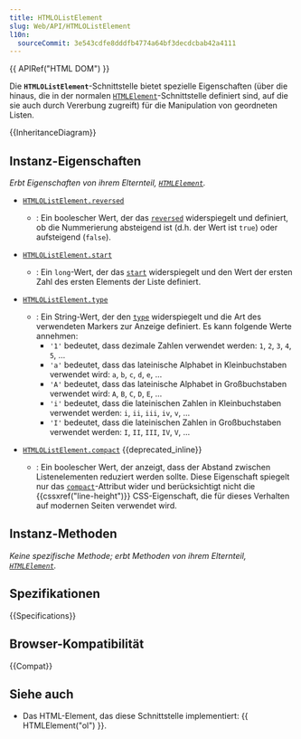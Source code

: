 ```yaml
---
title: HTMLOListElement
slug: Web/API/HTMLOListElement
l10n:
  sourceCommit: 3e543cdfe8dddfb4774a64bf3decdcbab42a4111
---
```


{{ APIRef("HTML DOM") }}

Die **`HTMLOListElement`**-Schnittstelle bietet spezielle Eigenschaften (über die hinaus, die in der normalen [`HTMLElement`](/de/docs/Web/API/HTMLElement)-Schnittstelle definiert sind, auf die sie auch durch Vererbung zugreift) für die Manipulation von geordneten Listen.

{{InheritanceDiagram}}

## Instanz-Eigenschaften

_Erbt Eigenschaften von ihrem Elternteil, [`HTMLElement`](/de/docs/Web/API/HTMLElement)._

- [`HTMLOListElement.reversed`](/de/docs/Web/API/HTMLOListElement/reversed)
  - : Ein boolescher Wert, der das [`reversed`](/de/docs/Web/HTML/Reference/Elements/ol#reversed) widerspiegelt und definiert, ob die Nummerierung absteigend ist (d.h. der Wert ist `true`) oder aufsteigend (`false`).
- [`HTMLOListElement.start`](/de/docs/Web/API/HTMLOListElement/start)
  - : Ein `long`-Wert, der das [`start`](/de/docs/Web/HTML/Reference/Elements/ol#start) widerspiegelt und den Wert der ersten Zahl des ersten Elements der Liste definiert.
- [`HTMLOListElement.type`](/de/docs/Web/API/HTMLOListElement/type)

  - : Ein String-Wert, der den [`type`](/de/docs/Web/HTML/Reference/Elements/ol#type) widerspiegelt und die Art des verwendeten Markers zur Anzeige definiert. Es kann folgende Werte annehmen:
    - `'1'` bedeutet, dass dezimale Zahlen verwendet werden: `1`, `2`, `3`, `4`, `5`, …
    - `'a'` bedeutet, dass das lateinische Alphabet in Kleinbuchstaben verwendet wird: `a`, `b`, `c`, `d`, `e`, …
    - `'A'` bedeutet, dass das lateinische Alphabet in Großbuchstaben verwendet wird: `A`, `B`, `C`, `D`, `E`, …
    - `'i'` bedeutet, dass die lateinischen Zahlen in Kleinbuchstaben verwendet werden: `i`, `ii`, `iii`, `iv`, `v`, …
    - `'I'` bedeutet, dass die lateinischen Zahlen in Großbuchstaben verwendet werden: `I`, `II`, `III`, `IV`, `V`, …

- [`HTMLOListElement.compact`](/de/docs/Web/API/HTMLOListElement/compact) {{deprecated_inline}}
  - : Ein boolescher Wert, der anzeigt, dass der Abstand zwischen Listenelementen reduziert werden sollte. Diese Eigenschaft spiegelt nur das [`compact`](/de/docs/Web/HTML/Reference/Elements/ol#compact)-Attribut wider und berücksichtigt nicht die {{cssxref("line-height")}} CSS-Eigenschaft, die für dieses Verhalten auf modernen Seiten verwendet wird.

## Instanz-Methoden

_Keine spezifische Methode; erbt Methoden von ihrem Elternteil, [`HTMLElement`](/de/docs/Web/API/HTMLElement)._

## Spezifikationen

{{Specifications}}

## Browser-Kompatibilität

{{Compat}}

## Siehe auch

- Das HTML-Element, das diese Schnittstelle implementiert: {{ HTMLElement("ol") }}.
